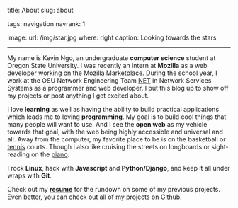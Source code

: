 title: About
slug: about

tags: navigation
navrank: 1

image:
    url: /img/star.jpg
    where: right
    caption: Looking towards the stars

---

My name is Kevin Ngo, an undergraduate **computer science** student at Oregon
State University. I was recently an intern at **Mozilla** as a web
developer working on the Mozilla Marketplace. During the school year, I work at
the OSU Network Engineering Team [NET][net] in Network Services Systems as a
programmer and web developer. I put this blog up to show off my projects or
post anything I get excited about.

I love **learning** as well as having the ability to build practical
applications which leads me to loving **programming**. My goal is to build cool
things that many people will want to use. And I see the **open web** as my
vehicle towards that goal, with the web being highly accessible and universal
and all. Away from the computer, my favorite place to be is on the basketball
or [tennis](tennis) courts. Though I also like cruising the streets on longboards or
sight-reading on the [piano](piano).

I rock **Linux**, hack with **Javascript** and **Python/Django**, and keep it
all under wraps with **Git**.

Check out my [**resume**](/resume) for the rundown on some of my previous
projects. Even better, you can check out all of my projects on
[Github][github].

[net]:http://oregonstate.edu/net
[linkedin]:http://www.linkedin.com/pub/kevin-ngo/42/576/b5a
[piano]:http://www.youtube.com/watch?v=bocsXSPMYbU
[tennis]:http://www.facebook.com/video/video.php?v=1065800744763
[github]:http://github.com/ngokevin
